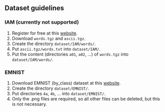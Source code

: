 ## Dataset guidelines

### IAM (currently not supported)

1. Register for free at this [website](http://www.fki.inf.unibe.ch/databases/iam-handwriting-database).
2. Download `words.tgz` and `ascii.tgz`.
3. Create the directory `dataset/IAM/words/`.
4. Put `ascii.tgz/words.txt` into `dataset/IAM/`.
5. Put the content (directories `a01`, `a02`, ...) of `words.tgz` into `dataset/IAM/words/`.

### EMNIST

1. Download EMNIST (by_class) dataset at this [website](https://www.nist.gov/srd/nist-special-database-19).
2. Create the directory `dataset/EMNIST/`.
3. Put directories `4a`, `4b`, ... into `dataset/EMNIST/`.
4. Only the .png files are required, so all other files can be deleted, but this is not necessary.
